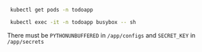 ```bash
 kubectl get pods -n todoapp
```
```bash
 kubectl exec -it -n todoapp busybox -- sh
```
There must be `PYTHONUNBUFFERED` in `/app/configs`
and `SECRET_KEY` in `/app/secrets`
